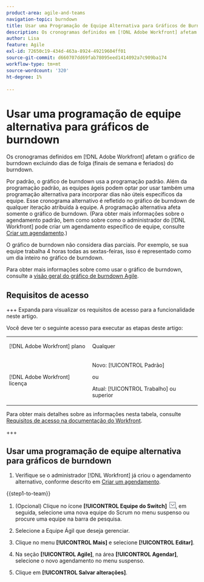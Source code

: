 ```yaml
---
product-area: agile-and-teams
navigation-topic: burndown
title: Usar uma Programação de Equipe Alternativa para Gráficos de Burndown
description: Os cronogramas definidos em [!DNL Adobe Workfront] afetam o gráfico de burndown excluindo dias de folga (finais de semana e feriados) do burndown.
author: Lisa
feature: Agile
exl-id: 72650c19-434d-463a-8924-49219604ff01
source-git-commit: d660707dd69fab78095eed1414092a7c909ba174
workflow-type: tm+mt
source-wordcount: '320'
ht-degree: 1%

---
```


# Usar uma programação de equipe alternativa para gráficos de burndown

Os cronogramas definidos em [!DNL Adobe Workfront] afetam o gráfico de burndown excluindo dias de folga (finais de semana e feriados) do burndown.

Por padrão, o gráfico de burndown usa a programação padrão. Além da programação padrão, as equipes ágeis podem optar por usar também uma programação alternativa para incorporar dias não úteis específicos da equipe. Esse cronograma alternativo é refletido no gráfico de burndown de qualquer iteração atribuída à equipe. A programação alternativa afeta somente o gráfico de burndown. (Para obter mais informações sobre o agendamento padrão, bem como sobre como o administrador do [!DNL Workfront] pode criar um agendamento específico de equipe, consulte [Criar um agendamento](../../../administration-and-setup/set-up-workfront/configure-timesheets-schedules/create-schedules.md).)

O gráfico de burndown não considera dias parciais. Por exemplo, se sua equipe trabalha 4 horas todas as sextas-feiras, isso é representado como um dia inteiro no gráfico de burndown.

Para obter mais informações sobre como usar o gráfico de burndown, consulte a [visão geral do gráfico de burndown Agile](../../../agile/use-scrum-in-an-agile-team/burndown/burndown-chart-overview.md).

## Requisitos de acesso

+++ Expanda para visualizar os requisitos de acesso para a funcionalidade neste artigo.

Você deve ter o seguinte acesso para executar as etapas deste artigo:

<table style="table-layout:auto"> 
 <col> 
 </col> 
 <col> 
 </col> 
 <tbody> 
  <tr> 
   <td role="rowheader">[!DNL Adobe Workfront] plano</td> 
   <td> <p>Qualquer</p> </td> 
  </tr> 
  <tr> 
   <td role="rowheader">[!DNL Adobe Workfront] licença</td> 
   <td> <p>Novo: [!UICONTROL Padrão]</p> 
   ou
   <p>Atual: [!UICONTROL Trabalho] ou superior</p> </td> 
  </tr>
 </tbody> 
</table>

Para obter mais detalhes sobre as informações nesta tabela, consulte [Requisitos de acesso na documentação do Workfront](/help/quicksilver/administration-and-setup/add-users/access-levels-and-object-permissions/access-level-requirements-in-documentation.md).

+++

## Usar uma programação de equipe alternativa para gráficos de burndown

1. Verifique se o administrador [!DNL Workfront] já criou o agendamento alternativo, conforme descrito em [Criar um agendamento](../../../administration-and-setup/set-up-workfront/configure-timesheets-schedules/create-schedules.md).

{{step1-to-team}}

1. (Opcional) Clique no ícone **[!UICONTROL Equipe do Switch]** ![Ícone da equipe do Switch](assets/switch-team-icon.png), em seguida, selecione uma nova equipe do Scrum no menu suspenso ou procure uma equipe na barra de pesquisa.

1. Selecione a Equipe Ágil que deseja gerenciar.
1. Clique no menu **[!UICONTROL Mais]** e selecione **[!UICONTROL Editar]**.

1. Na seção **[!UICONTROL Agile]**, na área **[!UICONTROL Agendar]**, selecione o novo agendamento no menu suspenso.

1. Clique em **[!UICONTROL Salvar alterações]**.
